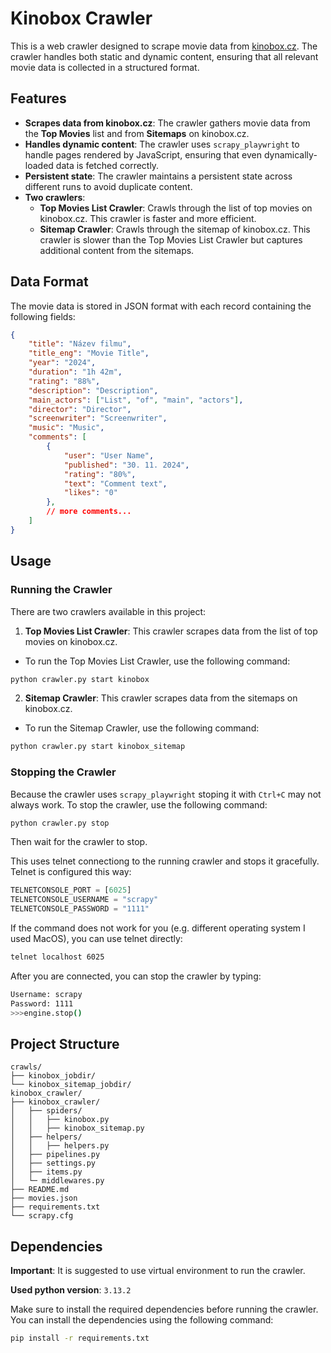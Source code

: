 # Kinobox Crawler

This is a web crawler designed to scrape movie data from [kinobox.cz](https://www.kinobox.cz). The crawler handles both static and dynamic content, ensuring that all relevant movie data is collected in a structured format.

## Features

- **Scrapes data from kinobox.cz**: The crawler gathers movie data from the **Top Movies** list and from **Sitemaps** on kinobox.cz.
- **Handles dynamic content**: The crawler uses `scrapy_playwright` to handle pages rendered by JavaScript, ensuring that even dynamically-loaded data is fetched correctly.
- **Persistent state**: The crawler maintains a persistent state across different runs to avoid duplicate content.
- **Two crawlers**:
  - **Top Movies List Crawler**: Crawls through the list of top movies on kinobox.cz. This crawler is faster and more efficient.
  - **Sitemap Crawler**: Crawls through the sitemap of kinobox.cz. This crawler is slower than the Top Movies List Crawler but captures additional content from the sitemaps.

## Data Format

The movie data is stored in JSON format with each record containing the following fields:
```json
{
    "title": "Název filmu",
    "title_eng": "Movie Title",
    "year": "2024",
    "duration": "1h 42m",
    "rating": "88%",
    "description": "Description", 
    "main_actors": ["List", "of", "main", "actors"], 
    "director": "Director", 
    "screenwriter": "Screenwriter", 
    "music": "Music", 
    "comments": [
        {
            "user": "User Name",
            "published": "30. 11. 2024",
            "rating": "80%",
            "text": "Comment text",
            "likes": "0"
        },
        // more comments...
    ]
}
```

## Usage

### Running the Crawler
There are two crawlers available in this project:
1. **Top Movies List Crawler**: This crawler scrapes data from the list of top movies on kinobox.cz.
* To run the Top Movies List Crawler, use the following command:
```bash
python crawler.py start kinobox
```

2. **Sitemap Crawler**: This crawler scrapes data from the sitemaps on kinobox.cz.
* To run the Sitemap Crawler, use the following command:
```bash
python crawler.py start kinobox_sitemap
```

### Stopping the Crawler
Because the crawler uses `scrapy_playwright` stoping it with `Ctrl+C` may not always work. To stop the crawler, use the following command:
```bash
python crawler.py stop
```
Then wait for the crawler to stop.

This uses telnet connectiong to the running crawler and stops it gracefully.
Telnet is configured this way:
```python
TELNETCONSOLE_PORT = [6025]
TELNETCONSOLE_USERNAME = "scrapy"
TELNETCONSOLE_PASSWORD = "1111"
```

If the command does not work for you (e.g. different operating system I used MacOS),
you can use telnet directly:
```bash
telnet localhost 6025
```
After you are connected, you can stop the crawler by typing:
```bash
Username: scrapy
Password: 1111
>>>engine.stop()
```

## Project Structure

```
crawls/
├── kinobox_jobdir/
└── kinobox_sitemap_jobdir/
kinobox_crawler/
├── kinobox_crawler/
│   ├── spiders/
│   │   ├── kinobox.py
│   │   ├── kinobox_sitemap.py
│   ├── helpers/
│   │   ├── helpers.py
│   ├── pipelines.py
│   ├── settings.py
│   ├── items.py
│   └─ middlewares.py
├── README.md
├── movies.json
├── requirements.txt
└── scrapy.cfg
```

## Dependencies
**Important**: It is suggested to use virtual environment to run the crawler.

**Used python version**: `3.13.2`

Make sure to install the required dependencies before running the crawler. You can install the dependencies using the following command:
```bash
pip install -r requirements.txt
```
